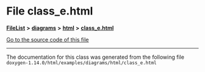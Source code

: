 

# File class\_e.html



[**FileList**](files.md) **>** [**diagrams**](dir_1d8108902fe9fce2c57b5dd3e7275f0e.md) **>** [**html**](dir_4a624174fd5a184fb57d315f1eb34b84.md) **>** [**class\_e.html**](class__e_8html.md)

[Go to the source code of this file](class__e_8html_source.md)





































































------------------------------
The documentation for this class was generated from the following file `doxygen-1.14.0/html/examples/diagrams/html/class_e.html`


